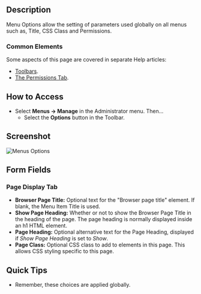 <!-- Filename: Help4.x:Menus:_Options / Display title: Menus: Options -->

## Description

Menu Options allow the setting of parameters used globally on all menus
such as, Title, CSS Class and Permissions.

### Common Elements

Some aspects of this page are covered in separate Help articles:

* [Toolbars](jdocmanual?article=help/common-elements/toolbars).
* [The Permissions Tab](jdocmanual?article=help/common-elements/edit-permissions).

## How to Access

- Select **Menus → Manage** in the Administrator menu. Then...
  - Select the **Options** button in the Toolbar.

## Screenshot

![Menus Options](../../../en/images/menus/menu-options-page-display-tab.png)

## Form Fields

### Page Display Tab

- **Browser Page Title:** Optional text for the "Browser page title"
  element. If blank, the Menu Item Title is used.
- **Show Page Heading:** Whether or not to show the Browser Page Title
  in the heading of the page. The page heading is normally displayed
  inside an h1 HTML element.
- **Page Heading:** Optional alternative text for the Page Heading, displayed
  if *Show Page Heading* is set to *Show*.
- **Page Class:** Optional CSS class to add to elements in this page.
  This allows CSS styling specific to this page.

## Quick Tips

- Remember, these choices are applied globally.
